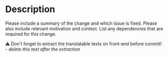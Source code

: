 # Description

Please include a summary of the change and which issue is fixed. Please also include relevant motivation and context. List any dependencies that are required for this change.

⚠ Don't forget to extract the translatable texts on front-end before commit! - _delete this text after the extraction_
